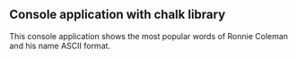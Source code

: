 ## Console application with chalk library

This console application shows the most popular words of Ronnie Coleman and his name ASCII format.

